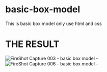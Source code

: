 # basic-box-model
This is basic box model only use html and css
# THE RESULT
![FireShot Capture 003 - basic box model - ](https://user-images.githubusercontent.com/77337440/105788420-102b7400-5fb3-11eb-95d8-0d22c8f25fb1.png)
![FireShot Capture 006 - basic box model - ](https://user-images.githubusercontent.com/77337440/105788791-c3946880-5fb3-11eb-897a-ae393a01c5f4.png)
